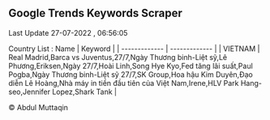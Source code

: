 

## Google Trends Keywords Scraper 
 
Last Update 27-07-2022 , 06:56:05

Country List :
 Name  | Keyword |
| ------------- | ------------- |
| VIETNAM | Real Madrid,Barca vs Juventus,27/7,Ngày Thương binh-Liệt sỹ,Lê Phương,Eriksen,Ngày 27/7,Hoài Linh,Song Hye Kyo,Fed tăng lãi suất,Paul Pogba,Ngày Thương binh-Liệt sỹ 27/7,SK Group,Hoa hậu Kim Duyên,Đạo diễn Lê Hoàng,Nhà máy in tiền đầu tiên của Việt Nam,Irene,HLV Park Hang-seo,Jennifer Lopez,Shark Tank |



© Abdul Muttaqin 
